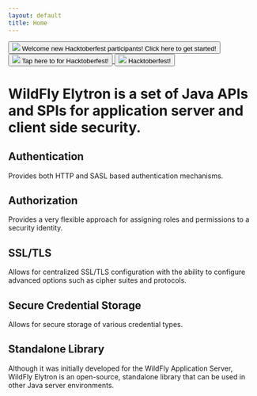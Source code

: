 ```yaml
---
layout: default
title: Home
---
```


<!--div class="large-title">
  <h1>WildFly Elytron</h1>
</div-->  

<div class="highlight-chip" >
  <a href="{{site.baseurl}}/hacktoberfest/">
    <button type="button" class="mdl-chip mdl-chip--contact highlight-chip highlight-chip_large">
      <img class="mdl-chip__contact" src="{{site.baseurl}}/assets/images/icon-wildfly.png" >
      <span class="mdl-chip__text">Welcome new Hacktoberfest participants! Click here to get started!</span>
    </button>
    <button type="button" class="mdl-chip mdl-chip--contact highlight_chip highlight-chip_small">
      <img class="mdl-chip__contact" src="{{site.baseurl}}/assets/images/icon-wildfly.png" >
      <span class="mdl-chip__text">Tap here to for Hacktoberfest!</span>
    </button>
    <button type="button" class="mdl-chip mdl-chip--contact highlight_chip highlight-chip_tiny">
      <img class="mdl-chip__contact" src="{{site.baseurl}}/assets/images/icon-wildfly.png" >
      <span class="mdl-chip__text">Hacktoberfest!</span>
    </button>
  </a>
</div>

<h1 class="title">
Wild<b>Fly</b> Elytron is a set of Java APIs and SPIs for application server and client side security.
</h1>

<div class="grid-wrapper">
  <div class="grid__item width-12-12 home-section">
    <div class="callout grey tablet-fullwidth">
      <h2>Authentication</h2>
      <p>Provides both HTTP and SASL based authentication mechanisms.</p>
    </div>
    <div class="callout blue tablet-fullwidth">
      <h2>Authorization</h2>
      <p>Provides a very flexible approach for assigning roles and permissions to a security identity.</p>
    </div>
    <div class="callout grey tablet-fullwidth">
      <h2>SSL/TLS</h2>
      <p>Allows for centralized SSL/TLS configuration with the ability to configure advanced options such as cipher suites and protocols.</p>
    </div>
    <div class="callout blue tablet-fullwidth">
       <h2>Secure Credential Storage</h2>
       <p>Allows for secure storage of various credential types.</p>
    </div>
    <div class="callout grey tablet-fullwidth">
        <h2>Standalone Library</h2>
        <p>Although it was initially developed for the WildFly Application Server, WildFly Elytron is an open-source,
           standalone library that can be used in other Java server environments.</p>
    </div>
  </div>
</div>
